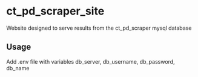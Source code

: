 # ct_pd_scraper_site
Website designed to serve results from the ct_pd_scraper mysql database

## Usage

Add .env file with variables db_server, db_username, db_password, db_name
